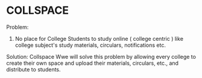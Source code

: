 # COLLSPACE

Problem: 
1. No place for College Students to study online ( college centric ) like college subject's study materials, circulars, notifications etc.

Solution: Collspace
Wwe will solve this problem by allowing every college to create their own space and upload their materials, circulars, etc., and distribute to students.
